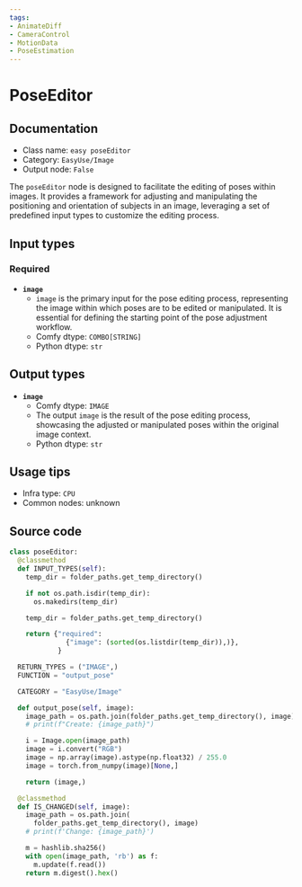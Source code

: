 ```yaml
---
tags:
- AnimateDiff
- CameraControl
- MotionData
- PoseEstimation
---
```


# PoseEditor
## Documentation
- Class name: `easy poseEditor`
- Category: `EasyUse/Image`
- Output node: `False`

The `poseEditor` node is designed to facilitate the editing of poses within images. It provides a framework for adjusting and manipulating the positioning and orientation of subjects in an image, leveraging a set of predefined input types to customize the editing process.
## Input types
### Required
- **`image`**
    - `image` is the primary input for the pose editing process, representing the image within which poses are to be edited or manipulated. It is essential for defining the starting point of the pose adjustment workflow.
    - Comfy dtype: `COMBO[STRING]`
    - Python dtype: `str`
## Output types
- **`image`**
    - Comfy dtype: `IMAGE`
    - The output `image` is the result of the pose editing process, showcasing the adjusted or manipulated poses within the original image context.
    - Python dtype: `str`
## Usage tips
- Infra type: `CPU`
- Common nodes: unknown


## Source code
```python
class poseEditor:
  @classmethod
  def INPUT_TYPES(self):
    temp_dir = folder_paths.get_temp_directory()

    if not os.path.isdir(temp_dir):
      os.makedirs(temp_dir)

    temp_dir = folder_paths.get_temp_directory()

    return {"required":
              {"image": (sorted(os.listdir(temp_dir)),)},
            }

  RETURN_TYPES = ("IMAGE",)
  FUNCTION = "output_pose"

  CATEGORY = "EasyUse/Image"

  def output_pose(self, image):
    image_path = os.path.join(folder_paths.get_temp_directory(), image)
    # print(f"Create: {image_path}")

    i = Image.open(image_path)
    image = i.convert("RGB")
    image = np.array(image).astype(np.float32) / 255.0
    image = torch.from_numpy(image)[None,]

    return (image,)

  @classmethod
  def IS_CHANGED(self, image):
    image_path = os.path.join(
      folder_paths.get_temp_directory(), image)
    # print(f'Change: {image_path}')

    m = hashlib.sha256()
    with open(image_path, 'rb') as f:
      m.update(f.read())
    return m.digest().hex()

```
